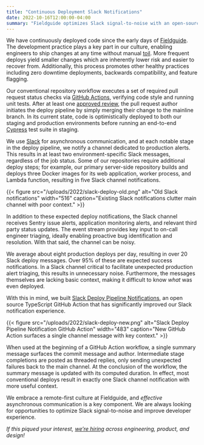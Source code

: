 ```yaml
---
title: "Continuous Deployment Slack Notifications"
date: 2022-10-16T12:00:00-04:00
summary: "Fieldguide optimizes Slack signal-to-noise with an open-source GitHub Action that posts continuous deployment workflow progress notifications to Slack."
---
```


We have continuously deployed code since the early days of [Fieldguide](https://www.fieldguide.io/). The development practice plays a key part in our culture, enabling engineers to ship changes at any time without manual [toil](https://sre.google/sre-book/eliminating-toil/). More frequent deploys yield smaller changes which are inherently lower risk and easier to recover from. Additionally, this process promotes other healthy practices including zero downtime deployments, backwards compatibility, and feature flagging.

Our conventional repository workflow executes a set of required pull request status checks via [GitHub Actions](https://github.com/features/actions), verifying code style and running unit tests. After at least one [approved review](https://docs.github.com/en/pull-requests/collaborating-with-pull-requests/reviewing-changes-in-pull-requests/approving-a-pull-request-with-required-reviews), the pull request author initiates the deploy pipeline by simply merging their change to the mainline branch. In its current state, code is optimistically deployed to both our staging and production environments before running an end-to-end [Cypress](https://www.cypress.io/) test suite in staging.

We use [Slack](https://slack.com/) for asynchronous communication, and at each notable stage in the deploy pipeline, we notify a channel dedicated to production alerts. This results in at least two environment-specific Slack messages, regardless of the job status. Some of our repositories require additional deploy steps; for example, our primary server-side repository builds and deploys three Docker images for its web application, worker process, and Lambda function, resulting in five Slack channel notifications.

{{< figure src="/uploads/2022/slack-deploy-old.png" alt="Old Slack notifications" width="516" caption="Existing Slack notifications clutter main channel with poor context." >}}

In addition to these expected deploy notifications, the Slack channel receives Sentry issue alerts, application monitoring alerts, and relevant third party status updates. The event stream provides key input to on-call engineer triaging, ideally enabling proactive bug identification and resolution. With that said, the channel can be noisy.

We average about eight production deploys per day, resulting in over 20 Slack deploy messages. Over 95% of these are expected success notifications. In a Slack channel critical to facilitate unexpected production alert triaging, this results in unnecessary noise. Furthermore, the messages themselves are lacking basic context, making it difficult to know _what_ was even deployed.

With this in mind, we built [Slack Deploy Pipeline Notifications](https://github.com/Fieldguide/action-slack-deploy-pipeline), an open source TypeScript GitHub Action that has significantly improved our Slack notification experience.

{{< figure src="/uploads/2022/slack-deploy-new.png" alt="Slack Deploy Pipeline Notification GitHub Action" width="483" caption="New GitHub Action surfaces a single channel message with key context." >}}

When used at the beginning of a GitHub Action workflow, a single summary message surfaces the commit message and author. Intermediate stage completions are posted as threaded replies, only sending unexpected failures back to the main channel. At the conclusion of the workflow, the summary message is updated with its computed duration. In effect, most conventional deploys result in exactly one Slack channel notification with more useful context.

We embrace a remote-first culture at Fieldguide, and _effective_ asynchronous communication is a key component. We are always looking for opportunities to optimize Slack signal-to-noise and improve developer experience.

_If this piqued your interest, [we’re hiring](https://www.fieldguide.io/careers) across engineering, product, and design!_
